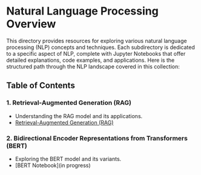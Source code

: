# Natural Language Processing Overview

This directory provides resources for exploring various natural language processing (NLP) concepts and techniques. Each subdirectory is dedicated to a specific aspect of NLP, complete with Jupyter Notebooks that offer detailed explanations, code examples, and applications. Here is the structured path through the NLP landscape covered in this collection:

## Table of Contents

### 1. **Retrieval-Augmented Generation (RAG)**
   - Understanding the RAG model and its applications.
   - [Retrieval-Augmented Generation (RAG)](./retrieval_augmented_generation_rag/retrieval_augmented_generation_rag.ipynb)

### 2. **Bidirectional Encoder Representations from Transformers (BERT)**
   - Exploring the BERT model and its variants.
   - [BERT Notebook](in progress)



